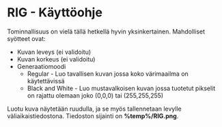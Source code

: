 # RIG - Käyttöohje

Tominnallisuus on vielä tällä hetkellä hyvin yksinkertainen. Mahdolliset syötteet ovat:

* Kuvan leveys (ei validoitu)
* Kuvan korkeus (ei validoitu)
* Generaatiomoodi
  * Regular - Luo tavallisen kuvan jossa koko värimaailma on käytettävissä
  * Black and White - Luo mustavalkoisen kuvan jossa tuotetut pikselit on rajattu olemaan joko (0,0,0) tai (255,255,255)
  
Luotu kuva näytetään ruudulla, ja se myös tallennetaan levylle väliaikaistiedostona. Tiedoston sijainti on **%temp%/RIG.png**.
